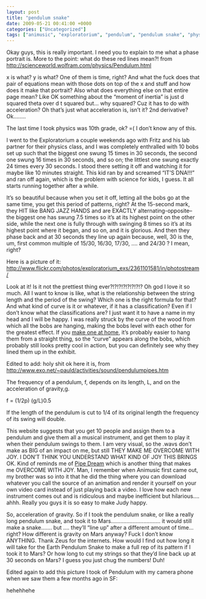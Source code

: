 ```yaml
---
layout: post
title: "pendulum snake"
date: 2009-05-21 00:41:00 +0000
categories: ["Uncategorized"]
tags: ["animusic", "exploratorium", "pendulum", "pendulum snake", "physics"]
---
```


Okay guys, this is really important. I need you to explain to me what a phase portrait is. More to the point: what do these red lines mean?! from http://scienceworld.wolfram.com/physics/Pendulum.html

x is what? y is what? One of them is time, right? And what the fuck does that pair of equations mean with those dots on top of the x and stuff and how does it make that portrait? Also what does everything else on that entire page mean? Like OK something about the “moment of inertia” is just d squared theta over d t squared but… why squared? Cuz it has to do with acceleration? Oh that’s just what acceleration is, isn’t it? 2nd derivative? Ok……..

The last time I took physics was 10th grade, ok? =( I don’t know any of this.

I went to the Exploratorium a couple weekends ago with Fritz and his lab partner for their physics class, and I was completely enthralled with 10 bobs set up such that the biggest one swung 15 times in 30 seconds, the second one swung 16 times in 30 seconds, and so on; the littlest one swung exactly 24 times every 30 seconds. I stood there setting it off and watching it for maybe like 10 minutes straight. This kid ran by and screamed “IT’S DNA!!!” and ran off again, which is the problem with science for kids, I guess. It all starts running together after a while.

It’s so beautiful because when you set it off, letting all the bobs go at the same time, you get this period of patterns, right? At the 15-second mark, they HIT like BANG JAZZ HANDS and are EXACTLY alternating-opposite–the biggest one has swung 7.5 times so it’s at its highest point on the other side, while the next one is fully through with swinging 8 times so it’s at its highest point where it began, and so on, and it is glorious. And then they phase back and at 30 seconds they line up again because, well, 30 is the, um, first common multiple of 15/30, 16/30, 17/30, …. and 24/30 ? I mean, right?

Here is a picture of it: http://www.flickr.com/photos/exploratorium_exs/2361101581/in/photostream/

Look at it! Is it not the prettiest thing ever?!?!?!?!?!?!?!? Oh god I love it so much. All I want to know is like, what is the relationship between the string length and the period of the swing? Which one is the right formula for that? And what kind of curve is it or whatever, if it has a classification? Even if I don’t know what the classifications are? I just want it to have a name in my head and I will be happy. I was really struck by the curve of the wood from which all the bobs are hanging, making the bobs level with each other for the greatest effect. If you [make one at home](http://www.exo.net/~donr/activities/Pendulum_Snake.pdf), it’s probably easier to hang them from a straight thing, so the “curve” appears along the bobs, which probably still looks pretty cool in action, but you can definitely see why they lined them up in the exhibit.

Edited to add: holy shit ok here it is, from http://www.exo.net/~pauld/activities/sound/pendulumpipes.htm

The frequency of a pendulum, f, depends on its length, L, and on the acceleration of gravity,g.

f = (1/2p) (g/L)0.5

If the length of the pendulum is cut to 1/4 of its original length the frequency of its swing will double.

This website suggests that you get 10 people and assign them to a pendulum and give them all a musical instrument, and get them to play it when their pendulum swings to them. I am very visual, so the .wavs don’t make as BIG of an impact on me, but still THEY MAKE ME OVERCOME WITH JOY. I DON’T THINK YOU UNDERSTAND WHAT KIND OF JOY THIS BRINGS OK. Kind of reminds me of [Pipe Dream](http://www.youtube.com/watch?v=WjBDfZZQz54) which is another thing that makes me OVERCOME WITH JOY. Man, I remember when Animusic first came out, my brother was so into it that he did the thing where you can download whatever you call the source of an animation and render it yourself on your own video card instead of just playing back a video. I love how each new instrument comes out and is ridiculous and maybe inefficient but hilarious…. ahhh. Really you guys it is so easy to make Judy happy.

So, acceleration of gravity. So if I took the pendulum snake, or like a really long pendulum snake, and took it to Mars………………………….. it would still make a snake……. but …. they’ll “line up” after a different amount of time… right? How different is gravity on Mars anyway? Fuck I don’t know ANYTHING. Thank Zeus for the internets. How would I find out how long it will take for the Earth Pendulum Snake to make a full rep of its pattern if I took it to Mars? Or how long to cut my strings so that they’d line back up at 30 seconds on Mars? I guess you just chug the numbers! Duh!

Edited again to add this picture I took of Pendulum with my camera phone when we saw them a few months ago in SF:

[](http://i97.photobucket.com/albums/l202/judytuna/DSC00159.jpg)

hehehhehe